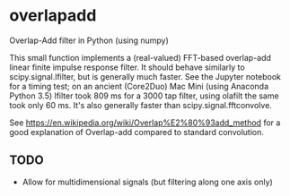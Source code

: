 # overlapadd
Overlap-Add filter in Python (using numpy)

This small function implements a (real-valued) FFT-based
overlap-add linear finite impulse response filter.  It should
behave similarly to scipy.signal.lfilter, but is generally
much faster.  See the Jupyter notebook for a timing test;
on an ancient (Core2Duo) Mac Mini (using Anaconda Python 3.5)
lfilter took 809 ms for a 3000 tap filter, using olafilt
the same took only 60 ms.  It's also generally faster than
scipy.signal.fftconvolve.

See https://en.wikipedia.org/wiki/Overlap%E2%80%93add_method
for a good explanation of Overlap-add compared to standard
convolution.

## TODO

- Allow for multidimensional signals (but filtering along one
  axis only)
